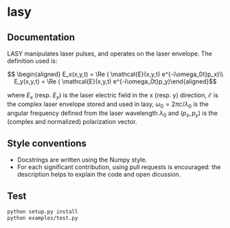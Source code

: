 # lasy

## Documentation

LASY manipulates laser pulses, and operates on the laser envelope. The definition used is:

```math
   \begin{aligned}
   E_x(x,y,t) = \Re ( \mathcal{E}(x,y,t) e^{-i\omega_0t}p_x)\\
   E_y(x,y,t) = \Re ( \mathcal{E}(x,y,t) e^{-i\omega_0t}p_y)\end{aligned}
```

where $E_x$ (resp. $E_y$) is the laser electric field in the x (resp. y) direction, $\mathcal{E}$ is the complex laser envelope stored and used in lasy, $\omega_0 = 2\pi c/\lambda_0$ is the angular frequency defined from the laser wavelength $\lambda_0$ and $(p_x,p_y)$ is the (complex and normalized) polarization vector.
 
## Style conventions

- Docstrings are written using the Numpy style.
- For each significant contribution, using pull requests is encouraged: the description helps to explain the code and open dicussion.

## Test

```bash
python setup.py install
python examples/test.py
```
